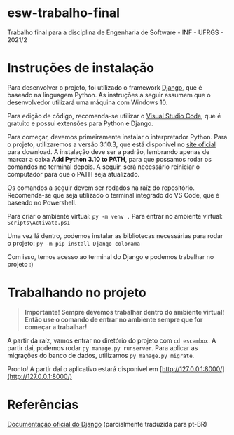 # esw-trabalho-final
Trabalho final para a disciplina de Engenharia de Software - INF - UFRGS - 2021/2

# Instruções de instalação

Para desenvolver o projeto, foi utilizado o framework [Django](https://djangoproject.com/), que é baseado na linguagem Python. As instruções a seguir assumem que o desenvolvedor utilizará uma máquina com Windows 10.

Para edição de código, recomenda-se utilizar o [Visual Studio Code](https://code.visualstudio.com/), que é gratuito e possui extensões para Python e Django.

Para começar, devemos primeiramente instalar o interpretador Python. Para o projeto, utilizaremos a versão 3.10.3, que está disponível no [site oficial](https://www.python.org/downloads/) para download. A instalação deve ser a padrão, lembrando apenas de marcar a caixa **Add Python 3.10 to PATH**, para que possamos rodar os comandos no terminal depois. A seguir, será necessário reiniciar o computador para que o PATH seja atualizado.

Os comandos a seguir devem ser rodados na raíz do repositório. Recomenda-se que seja utilizado o terminal integrado do VS Code, que é baseado no Powershell.

Para criar o ambiente virtual: `py -m venv .`
Para entrar no ambiente virtual: `Scripts\Activate.ps1`

Uma vez lá dentro, podemos instalar as bibliotecas necessárias para rodar o projeto: `py -m pip install Django colorama`

Com isso, temos acesso ao terminal do Django e podemos trabalhar no projeto :)

# Trabalhando no projeto

> **Importante! Sempre devemos trabalhar dentro do ambiente virtual! Então use o comando de entrar no ambiente sempre que for começar a trabalhar!**

A partir da raíz, vamos entrar no diretório do projeto com `cd escambox`. A partir dai, podemos rodar `py manage.py runserver`. Para aplicar as migrações do banco de dados, utilizamos `py manage.py migrate`.

Pronto! A partir daí o aplicativo estará disponível em [http://127.0.0.1:8000/](http://127.0.0.1:8000/) 

# Referências

[Documentação oficial do Django](https://docs.djangoproject.com/pt-br/4.0/) (parcialmente traduzida para pt-BR)